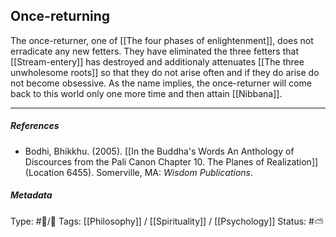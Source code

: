 ## Once-returning  # 

The once-returner, one of [[The four phases of enlightenment]], does not erradicate any new fetters. They have eliminated the three fetters that [[Stream-entery]] has destroyed and additionaly attenuates [[The three unwholesome roots]] so that they do not arise often and if they do arise do not become obsessive. As the name implies, the once-returner will come back to this world only one more time and then attain [[Nibbana]].

___

##### References

- Bodhi, Bhikkhu. (2005). [[In the Buddha's Words An Anthology of Discources from the Pali Canon Chapter 10. The Planes of Realization]]  (Location 6455). Somerville, MA: _Wisdom Publications_.

##### Metadata

Type: #🔵/🔵 
Tags: [[Philosophy]] / [[Spirituality]] / [[Psychology]] 
Status: #⛅️ 